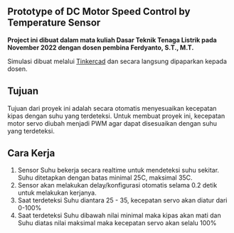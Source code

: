 ## Prototype of DC Motor Speed Control by Temperature Sensor

**Project ini dibuat dalam mata kuliah Dasar Teknik Tenaga Listrik pada November 2022 dengan dosen pembina Ferdyanto, S.T., M.T.**

Simulasi dibuat melalui [Tinkercad](https://www.tinkercad.com/things/6zNUALPcnB8-dc-motor-speed-control-by-temperature-sensor) dan secara langsung dipaparkan kepada dosen.

## Tujuan
 Tujuan dari proyek ini adalah secara otomatis menyesuaikan kecepatan kipas dengan suhu yang terdeteksi. Untuk membuat proyek ini, kecepatan motor servo diubah menjadi PWM agar dapat disesuaikan dengan suhu yang terdeteksi.
## Cara Kerja
 1. Sensor Suhu bekerja secara realtime untuk mendeteksi suhu sekitar. Suhu ditetapkan dengan batas minimal 25C, maksimal 35C.
 2. Sensor akan melakukan delay/konfigurasi otomatis selama 0.2 detik untuk melakukan kerjanya.
 3. Saat terdeteksi Suhu diantara 25 - 35, kecepatan servo akan diatur dari 0-100%
 4. Saat terdeteksi Suhu dibawah nilai minimal maka kipas akan mati dan Suhu diatas nilai maksimal maka kecepatan servo akan selalu 100%
